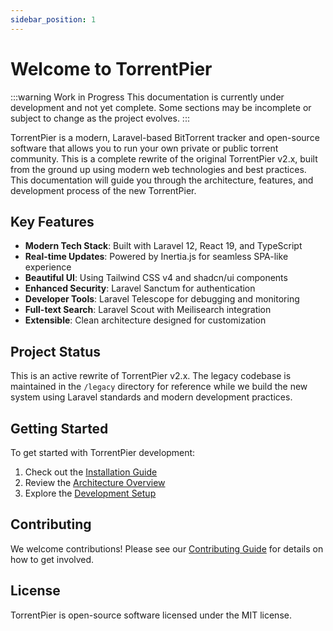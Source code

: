 ```yaml
---
sidebar_position: 1
---
```


# Welcome to TorrentPier

:::warning Work in Progress
This documentation is currently under development and not yet complete. Some sections may be incomplete or subject to change as the project evolves.
:::

TorrentPier is a modern, Laravel-based BitTorrent tracker and open-source software that allows you to run your own private or public torrent community. This is a complete rewrite of the original TorrentPier v2.x, built from the ground up using modern web technologies and best practices. This documentation will guide you through the architecture, features, and development process of the new TorrentPier.

## Key Features

- **Modern Tech Stack**: Built with Laravel 12, React 19, and TypeScript
- **Real-time Updates**: Powered by Inertia.js for seamless SPA-like experience
- **Beautiful UI**: Using Tailwind CSS v4 and shadcn/ui components
- **Enhanced Security**: Laravel Sanctum for authentication
- **Developer Tools**: Laravel Telescope for debugging and monitoring
- **Full-text Search**: Laravel Scout with Meilisearch integration
- **Extensible**: Clean architecture designed for customization

## Project Status

This is an active rewrite of TorrentPier v2.x. The legacy codebase is maintained in the `/legacy` directory for reference while we build the new system using Laravel standards and modern development practices.

## Getting Started

To get started with TorrentPier development:

1. Check out the [Installation Guide](/docs/getting-started/installation)
2. Review the [Architecture Overview](/docs/architecture/overview)
3. Explore the [Development Setup](/docs/development/setup)

## Contributing

We welcome contributions! Please see our [Contributing Guide](/docs/contributing) for details on how to get involved.

## License

TorrentPier is open-source software licensed under the MIT license.
